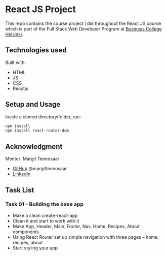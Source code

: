 # React JS Project

This repo contains the course project I did throughout the React JS course which is part of the Full Stack Web Developer Program at [Business College Helsinki](https://en.bc.fi/qualifications/full-stack-web-developer-program/).

## Technologies used

Built with:

- HTML
- JS
- CSS
- Reactjs

## Setup and Usage

Inside a cloned directory/folder, run:

```bash
npm install
npm install react-router-dom
```

## Acknowledgment

Mentor: Margit Tennosaar

- [GitHub](https://github.com/margittennosaar) @margittennosaar
- [LinkedIn](https://www.linkedin.com/in/margittennosaar/)

## Task List

### Task 01 - Building the base app

- Make a clean create-react-app
- Clean it and start to work with it
- Make App, Header, Main, Footer, Nav, Home, Recipes, About components
- Using React Router set up simple navigation with three pages – home, recipes, about
- Start styling your app
